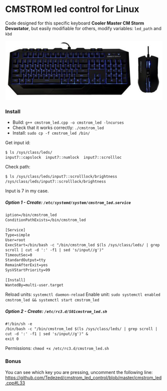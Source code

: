 # CMSTROM led control for Linux

Code designed for this specific keyboard **Cooler Master CM Storm Devastator**, but easily modifiable for others, modify variables: `led_path` and `kbd`

<img src="./img/cm-storm-devastator-teclado-raton.jpg" />

### Install

- Build: `g++ cmstrom_led.cpp -o cmstrom_led -lncurses`
- Check that it works correctly: `./cmstrom_led`
- Install: `sudo cp -f cmstrom_led /bin/`

Get input id:
```
$ ls /sys/class/leds/
input7::capslock  input7::numlock  input7::scrollloc
```

Check path:
```
$ ls /sys/class/leds/input7::scrolllock/brightness
/sys/class/leds/input7::scrolllock/brightness
```

Input is 7 in my case.

##### Option 1 - Create: `/etc/systemd/system/cmstrom_led.service`
```
iption=/bin/cmstrom_led
ConditionPathExists=/bin/cmstrom_led
 
[Service]
Type=simple
User=root
ExecStart=/bin/bash -c "/bin/cmstrom_led $(ls /sys/class/leds/ | grep scroll | cut -d ':' -f1 | sed 's/input//g')"
TimeoutSec=0
StandardOutput=tty
RemainAfterExit=yes
SysVStartPriority=99
 
[Install]
WantedBy=multi-user.target
```

Reload units: `systemctl daemon-reload`
Enable unit: `sudo systemctl enabled cmstrom_led && systemctl start cmstrom_led`


##### Option 2 - Create: `/etc/rc3.d/S01cmstrom_led.sh`
```
#!/bin/sh -e
/bin/bash -c "/bin/cmstrom_led $(ls /sys/class/leds/ | grep scroll | cut -d ':' -f1 | sed 's/input//g')" &
exit 0
```

Permissions: `chmod +x /etc/rc3.d/cmstrom_led.sh`

### Bonus

You can see which key you are pressing, uncomment the following line: https://github.com/Tedezed/cmstrom_led_control/blob/master/cmstrom_led.cpp#L33
